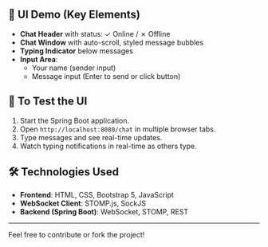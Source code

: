 
## 📸 UI Demo (Key Elements)

- **Chat Header** with status: ✓ Online / ✗ Offline  
- **Chat Window** with auto-scroll, styled message bubbles  
- **Typing Indicator** below messages  
- **Input Area**:
  - Your name (sender input)
  - Message input (Enter to send or click button)

## 🧪 To Test the UI

1. Start the Spring Boot application.
2. Open `http://localhost:8080/chat` in multiple browser tabs.
3. Type messages and see real-time updates.
4. Watch typing notifications in real-time as others type.

## 🛠️ Technologies Used

- **Frontend**: HTML, CSS, Bootstrap 5, JavaScript  
- **WebSocket Client**: STOMP.js, SockJS  
- **Backend (Spring Boot)**: WebSocket, STOMP, REST

---

Feel free to contribute or fork the project!


